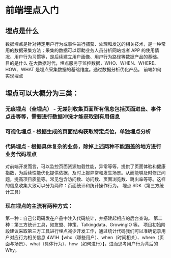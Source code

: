 # 前端埋点入门

## 埋点是什么

数据埋点是针对特定用户行为或事件进行捕获、处理和发送的相关技术，是一种常用的数据采集方法；采集的数据可以帮助业务人员分析网站或者 APP 的使用情况、用户行为习惯等，是后续建立用户画像、用户行为路径等数据产品的基础。
目的是什么
在大数据时代，埋点服务于监控数据，WHO、WHEN、WHERE、HOW、WHAT 是埋点采集数据的基础维度。通过数据分析优化产品。
前端如何实现埋点

## 埋点可以大概分为三类：

### 无痕埋点（全埋点） - 无差别收集页面所有信息包括页面进出、事件点击等等，需要进行数据冲洗才能获取到有用信息

### 可视化埋点 - 根据生成的页面结构获取特定点位，单独埋点分析

### 代码埋点 - 根据具体复杂的业务，除掉上述两种不能涵盖的地方进行业务代码埋点

对前端开发而言，可以监控页面资源加载性能，异常等等，提供了页面体验和健康指数，为后续性能优化提供依据，及时上报异常和发生场景。从而能够及时修正问题，提高项目质量等。常见包含访问数、访问数、页面浏览数、跳出率等等。这样的信息收集大致可以分为两种：页面统计和统计操作行为。
埋点 SDK（第三方统计工具）

### 现在埋点的主流有两种方式：

第一种：自己公司研发在产品中注入代码统计，并搭建起相应的后台查询。
第二种：第三方统计工具，如友盟、神策、Talkingdata、GrowingIO 等。
项目初始阶段建议采取第三方工具进行埋点减少开发工作，通过统计代码我们可以准确记录用户对应行为相关信息 4W1H【who（哪些用户）、when（时间相关）、where（页面与场景）、what（具体行为）、how（如何进行）】，进而思考用户行为背后的 Why。
